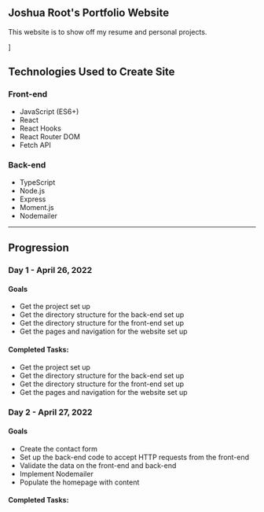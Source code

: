 ## Joshua Root's Portfolio Website

This website is to show off my resume and personal projects.

\]

## Technologies Used to Create Site

### Front-end

- JavaScript (ES6+)
- React
- React Hooks
- React Router DOM
- Fetch API

### Back-end

- TypeScript
- Node.js
- Express
- Moment.js
- Nodemailer

---

## Progression

### Day 1 - April 26, 2022

#### Goals

- Get the project set up
- Get the directory structure for the back-end set up
- Get the directory structure for the front-end set up
- Get the pages and navigation for the website set up

#### Completed Tasks:

- Get the project set up
- Get the directory structure for the back-end set up
- Get the directory structure for the front-end set up
- Get the pages and navigation for the website set up

### Day 2 - April 27, 2022

#### Goals

- Create the contact form
- Set up the back-end code to accept HTTP requests from the front-end
- Validate the data on the front-end and back-end
- Implement Nodemailer
- Populate the homepage with content

#### Completed Tasks:
